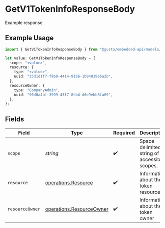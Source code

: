 # GetV1TokenInfoResponseBody

Example response

## Example Usage

```typescript
import { GetV1TokenInfoResponseBody } from "@gusto/embedded-api/models/operations/getv1tokeninfo.js";

let value: GetV1TokenInfoResponseBody = {
  scope: "<value>",
  resource: {
    type: "<value>",
    uuid: "35d1d1f7-f9b0-4414-9156-1b94819e5a2b",
  },
  resourceOwner: {
    type: "CompanyAdmin",
    uuid: "90d0a4bf-3999-43f7-8db4-d6e9ebb8fa69",
  },
};
```

## Fields

| Field                                                                | Type                                                                 | Required                                                             | Description                                                          |
| -------------------------------------------------------------------- | -------------------------------------------------------------------- | -------------------------------------------------------------------- | -------------------------------------------------------------------- |
| `scope`                                                              | *string*                                                             | :heavy_check_mark:                                                   | Space delimited string of accessible scopes.                         |
| `resource`                                                           | [operations.Resource](../../models/operations/resource.md)           | :heavy_check_mark:                                                   | Information about the token resource.                                |
| `resourceOwner`                                                      | [operations.ResourceOwner](../../models/operations/resourceowner.md) | :heavy_check_mark:                                                   | Information about the token owner                                    |